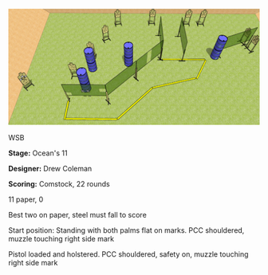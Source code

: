 ![Ocean's 11](Stage%20Design.png)

WSB

<b>Stage:</b> Ocean's 11

<b>Designer:</b> Drew Coleman

<b>Scoring:</b> Comstock, 22 rounds

11 paper, 0

Best two on paper, steel must fall to score

Start position: Standing with both palms flat on marks. PCC shouldered, muzzle touching right side mark

Pistol loaded and holstered. PCC shouldered, safety on, muzzle touching right side mark
